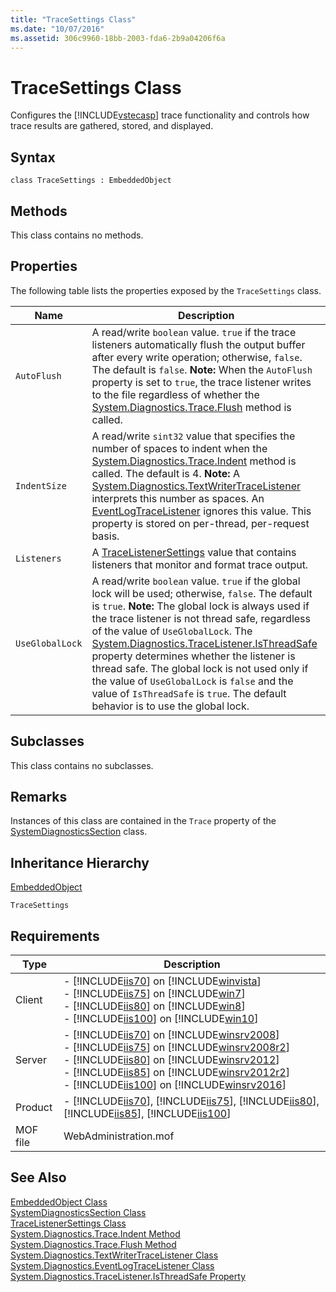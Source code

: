 ```yaml
---
title: "TraceSettings Class"
ms.date: "10/07/2016"
ms.assetid: 306c9960-18bb-2003-fda6-2b9a04206f6a
---
```

# TraceSettings Class
Configures the [!INCLUDE[vstecasp](../wmi-provider/includes/vstecasp-md.md)] trace functionality and controls how trace results are gathered, stored, and displayed.  
  
## Syntax  
  
```vbs  
class TraceSettings : EmbeddedObject  
```  
  
## Methods  
 This class contains no methods.  
  
## Properties  
 The following table lists the properties exposed by the `TraceSettings` class.  
  
|Name|Description|  
|----------|-----------------|  
|`AutoFlush`|A read/write `boolean` value. `true` if the trace listeners automatically flush the output buffer after every write operation; otherwise, `false`. The default is `false`. **Note:**  When the `AutoFlush` property is set to `true`, the trace listener writes to the file regardless of whether the [System.Diagnostics.Trace.Flush](https://go.microsoft.com/fwlink/?LinkId=71872) method is called.|  
|`IndentSize`|A read/write `sint32` value that specifies the number of spaces to indent when the [System.Diagnostics.Trace.Indent](https://go.microsoft.com/fwlink/?LinkId=71871) method is called. The default is 4. **Note:**  A [System.Diagnostics.TextWriterTraceListener](https://go.microsoft.com/fwlink/?LinkId=26061) interprets this number as spaces. An [EventLogTraceListener](https://go.microsoft.com/fwlink/?LinkId=71873) ignores this value. This property is stored on per-thread, per-request basis.|  
|`Listeners`|A [TraceListenerSettings](../wmi-provider/tracelistenersettings-class.md) value that contains listeners that monitor and format trace output.|  
|`UseGlobalLock`|A read/write `boolean` value. `true` if the global lock will be used; otherwise, `false`. The default is `true`. **Note:**  The global lock is always used if the trace listener is not thread safe, regardless of the value of `UseGlobalLock`. The [System.Diagnostics.TraceListener.IsThreadSafe](https://go.microsoft.com/fwlink/?LinkId=74329) property determines whether the listener is thread safe. The global lock is not used only if the value of `UseGlobalLock` is `false` and the value of `IsThreadSafe` is `true`. The default behavior is to use the global lock.|  
  
## Subclasses  
 This class contains no subclasses.  
  
## Remarks  
 Instances of this class are contained in the `Trace` property of the [SystemDiagnosticsSection](../wmi-provider/systemdiagnosticssection-class.md) class.  
  
## Inheritance Hierarchy  
 [EmbeddedObject](../wmi-provider/embeddedobject-class.md)  
  
 `TraceSettings`  
  
## Requirements  
  
|Type|Description|  
|----------|-----------------|  
|Client|-   [!INCLUDE[iis70](../wmi-provider/includes/iis70-md.md)] on [!INCLUDE[winvista](../wmi-provider/includes/winvista-md.md)]<br />-   [!INCLUDE[iis75](../wmi-provider/includes/iis75-md.md)] on [!INCLUDE[win7](../wmi-provider/includes/win7-md.md)]<br />-   [!INCLUDE[iis80](../wmi-provider/includes/iis80-md.md)] on [!INCLUDE[win8](../wmi-provider/includes/win8-md.md)]<br />-   [!INCLUDE[iis100](../wmi-provider/includes/iis100-md.md)] on [!INCLUDE[win10](../wmi-provider/includes/win10-md.md)]|  
|Server|-   [!INCLUDE[iis70](../wmi-provider/includes/iis70-md.md)] on [!INCLUDE[winsrv2008](../wmi-provider/includes/winsrv2008-md.md)]<br />-   [!INCLUDE[iis75](../wmi-provider/includes/iis75-md.md)] on [!INCLUDE[winsrv2008r2](../wmi-provider/includes/winsrv2008r2-md.md)]<br />-   [!INCLUDE[iis80](../wmi-provider/includes/iis80-md.md)] on [!INCLUDE[winsrv2012](../wmi-provider/includes/winsrv2012-md.md)]<br />-   [!INCLUDE[iis85](../wmi-provider/includes/iis85-md.md)] on [!INCLUDE[winsrv2012r2](../wmi-provider/includes/winsrv2012r2-md.md)]<br />-   [!INCLUDE[iis100](../wmi-provider/includes/iis100-md.md)] on [!INCLUDE[winsrv2016](../wmi-provider/includes/winsrv2016-md.md)]|  
|Product|-   [!INCLUDE[iis70](../wmi-provider/includes/iis70-md.md)], [!INCLUDE[iis75](../wmi-provider/includes/iis75-md.md)], [!INCLUDE[iis80](../wmi-provider/includes/iis80-md.md)], [!INCLUDE[iis85](../wmi-provider/includes/iis85-md.md)], [!INCLUDE[iis100](../wmi-provider/includes/iis100-md.md)]|  
|MOF file|WebAdministration.mof|  
  
## See Also  
 [EmbeddedObject Class](../wmi-provider/embeddedobject-class.md)   
 [SystemDiagnosticsSection Class](../wmi-provider/systemdiagnosticssection-class.md)   
 [TraceListenerSettings Class](../wmi-provider/tracelistenersettings-class.md)   
 [System.Diagnostics.Trace.Indent Method](https://go.microsoft.com/fwlink/?LinkId=71871)   
 [System.Diagnostics.Trace.Flush Method](https://go.microsoft.com/fwlink/?LinkId=71872)   
 [System.Diagnostics.TextWriterTraceListener Class](https://go.microsoft.com/fwlink/?LinkId=26061)   
 [System.Diagnostics.EventLogTraceListener Class](https://go.microsoft.com/fwlink/?LinkId=71873)   
 [System.Diagnostics.TraceListener.IsThreadSafe Property](https://go.microsoft.com/fwlink/?LinkId=74329)